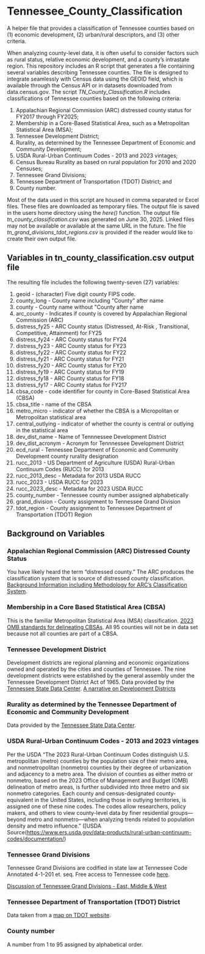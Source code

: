 # Tennessee_County_Classification
A helper file that provides a classification of Tennessee counties based on (1) economic development, (2) urban/rural descriptors, and (3) other criteria.

When analyzing county-level data, it is often useful to consider factors such as rural status, relative economic development, and a county’s intrastate region. This repository includes an R script that generates a file containing several variables describing Tennessee counties. The file is designed to integrate seamlessly with Census data using the GEOID field, which is available through the Census API or in datasets downloaded from data.census.gov. The script _TN_County_Classification.R_ includes classifications of Tennessee counties based on the following criteria:

1. Appalachian Regional Commission (ARC) distressed county status for FY2017 through FY2025;
2. Membership in a Core-Based Statistical Area, such as a Metropolitan Statistical Area (MSA);
3. Tennessee Development District;
4. Rurality, as determined by the Tennessee Department of Economic and Community Development;
5. USDA Rural-Urban Continuum Codes - 2013 and 2023 vintages;
6. Census Bureau Rurality as based on rural population for 2010 and 2020 Censuses;
7. Tennessee Grand Divisions;
8. Tennessee Department of Transportation (TDOT) District; and 
9. County number.

Most of the data used in this script are housed in comma separated or Excel files.  These files are downloaded as temporary files.  The output file is saved in the users home directory using the _here()_ function.  The output file _tn_county_classification.csv_ was generated on June 30, 2025.   Linked files may not be available or available at the same URL in the future.  The file _tn_grand_divisions_tdot_regions.csv_ is provided if the reader would like to create their own output file. 

## Variables in tn_county_classification.csv output file

The resulting file includes the following twenty-seven (27) variables:
1. geoid - (character) Five digit county FIPS code. 
2. county_long - County name including "County" after name
3. county - County name without "County after name
4. arc_county - Indicates if county is covered by Appalachian Regional Commission (ARC)      
5. distress_fy25 - ARC County status (Distressed, At-Risk , Transitional, Competitive, Attainment) for FY25
6. distress_fy24 - ARC County status for FY24
7. distress_fy23 - ARC County status for FY23
8. distress_fy22 - ARC County status for FY22   
9. distress_fy21 - ARC County status for FY21
10. distress_fy20 - ARC County status for FY20
11. distress_fy19 - ARC County status for FY19
12. distress_fy18 - ARC County status for FY18   
13. distress_fy17 - ARC County status for FY217
14. cbsa_code - code identifier for county in Core-Based Statistical Area (CBSA)
15. cbsa_title - name of the CBSA
16. metro_micro - indicator of whether the CBSA is a Micropolitan or Metropolitan statistical area    
17. central_outlying - indicator of whether the county is central or outlying in the statistical area
18. dev_dist_name - Name of Tennnessee Development District
19. dev_dist_acronym - Acronym for Tennnessee Development District
20. ecd_rural - Tennessee Department of Economic and Community Development county rurality designation      
21. rucc_2013 - US Department of Agriculture (USDA) Rural-Urban Continuum Codes (RUCC) for 2013        
22. rucc_2013_desc - Metadata for 2013 USDA RUCC
23. rucc_2023 - USDA RUCC for 2023
24. rucc_2023_desc - Metadata for 2023 USDA RUCC  
25. county_number - Tennessee county number assigned alphabetically
26. grand_division  - County assignment to Tennessee Grand Division 
27. tdot_region - County assignment to Tennessee Department of Transportation (TDOT) Region

## Background on Variables

### Appalachian Regional Commission (ARC) Distressed County Status 
You have likely heard the term  “distressed county.”  The ARC produces the classification system that is source of distressed county classification. [Background Information including Methodology for ARC’s Classification System](https://www.arc.gov/distressed-designation-and-county-economic-status-classification-system/).

### Membership in a Core Based Statistical Area (CBSA)
This is the familiar Metropolitan Statistical Area (MSA) classification.
[2023 OMB standards for delineating CBSAs](https://www.whitehouse.gov/wp-content/uploads/2023/07/OMB-Bulletin-23-01.pdf/). All 95 counties will not be in data set because not all counties are part of a CBSA. 

###  Tennessee Development District
Development districts are regional planning and economic organizations owned and operated by the cities and counties of Tennessee. The nine development districts were established by the general assembly under the Tennessee Development District Act of 1965.  Data provided by the [Tennessee State Data Center](https://tnsdc.utk.edu/).
[A narrative on Development Districts](https://tennesseeencyclopedia.net/entries/development-districts/)

### Rurality as determined by the Tennessee Department of Economic and Community Development
Data provided by the [Tennessee State Data Center](https://tnsdc.utk.edu/).

### USDA Rural-Urban Continuum Codes - 2013 and 2023 vintages
Per the USDA “The 2023 Rural-Urban Continuum Codes distinguish U.S. metropolitan (metro) counties by the population size of their metro area, and nonmetropolitan (nonmetro) counties by their degree of urbanization and adjacency to a metro area. The division of counties as either metro or nonmetro, based on the 2023 Office of Management and Budget (OMB) delineation of metro areas, is further subdivided into three metro and six nonmetro categories. Each county and census-designated county-equivalent in the United States, including those in outlying territories, is assigned one of these nine codes. The codes allow researchers, policy makers, and others to view county-level data by finer residential groups—beyond metro and nonmetro—when analyzing trends related to population density and metro influence.” ([USDA Source\(https://www.ers.usda.gov/data-products/rural-urban-continuum-codes/documentation/)

### Tennessee Grand Divisions
Tennessee Grand Divisions are codified in state law at Tennessee Code Annotated 4-1-201 et. seq. Free access to Tennessee code [here](https://www.tncourts.gov/Tennessee%20Code/). 

[Discussion of Tennessee Grand Divisions - East, Middle & West](https://en.wikipedia.org/wiki/Grand_Divisions_of_Tennessee/)
 
### Tennessee Department of Transportation (TDOT) District
Data taken from a  [map on TDOT website](https://www.tn.gov/tdot/about/county-outline-map.html/).

### County number
A number from 1 to 95 assigned by alphabetical order.

